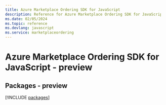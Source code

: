 ```yaml
---
title: Azure Marketplace Ordering SDK for JavaScript
description: Reference for Azure Marketplace Ordering SDK for JavaScript
ms.date: 02/05/2024
ms.topic: reference
ms.devlang: javascript
ms.service: marketplaceordering
---
```

# Azure Marketplace Ordering SDK for JavaScript - preview
## Packages - preview
[!INCLUDE [packages](marketplace-ordering-index.md)]